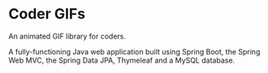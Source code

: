 # Coder GIFs
An animated GIF library for coders.

A fully-functioning Java web application built using Spring Boot, the Spring Web MVC, the Spring Data JPA, Thymeleaf and a MySQL database.